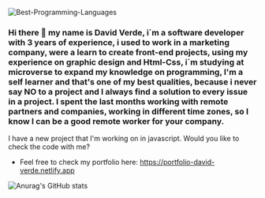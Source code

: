 ![Best-Programming-Languages](https://user-images.githubusercontent.com/99683363/173456626-2552e755-bd04-4af7-ac3a-ec9bdfc78304.jpg)


### Hi there 👋 my name is David Verde, i´m a software developer with 3 years of experience, i used to work in a marketing company, were a learn to create front-end projects, using my experience on graphic design and Html-Css, i´m studying at microverse to expand my knowledge on programming, I'm a self learner and that's one of my best qualities, because i never say NO to a project and I always find a solution to every issue in a project. I spent the last months working with remote partners and companies, working in different time zones, so I know I can be a good remote worker for your company.
I have a new project that I'm working on in javascript. Would you like to check the code with me?
 * Feel free to check my portfolio here: https://portfolio-david-verde.netlify.app


![Anurag's GitHub stats](https://github-readme-stats.vercel.app/api?username=David-Verde&show_icons=true&theme=radical)
